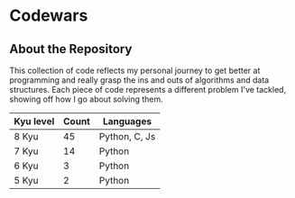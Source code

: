 # Codewars

## About the Repository
This collection of code reflects my personal journey to get better at programming and really grasp the ins and outs of algorithms and data structures. Each piece of code represents a different problem I've tackled, showing off how I go about solving them.

| Kyu level | Count | Languages |
|-----------------|-----------------|-----------------   |
|       8 Kyu     |       45        |   Python, C, Js    |
|       7 Kyu     |       14        |   Python           |
|       6 Kyu     |       3         |   Python           | 
|       5 Kyu     |       2         |   Python           | 
